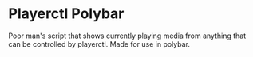 # Playerctl Polybar

Poor man's script that shows currently playing media from anything that can be controlled by playerctl.
Made for use in polybar.
